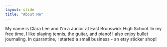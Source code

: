 ```yaml
---
layout: slide
title: "About Me"
---
```

My name is Clara Lee and I'm a Junior at East Brunswick High School. In my free time, I like playing tennis, the guitar, and piano! I also enjoy bullet journaling. In quarantine, I started a small business - an etsy sticker shop!


